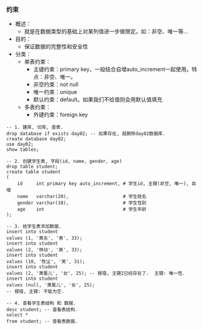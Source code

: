 ### 约束

- 概述：
    - 就是在数据类型的基础上对某列值进一步做限定。如：非空、唯一等...
- 目的：
    - 保证数据的完整性和安全性
- 分类：
    - 单表约束：
        - 主键约束：primary key，一般结合自增auto_increment一起使用。特点：非空、唯一。
        - 非空约束：not null
        - 唯一约束：unique
        - 默认约束：default。如果我们不给值则会用默认值填充
    - 多表约束：
        - 外键约束：foreign key

```mysql
-- 1. 建库, 切库, 查表.
drop database if exists day02; -- 如果存在, 就删除day02数据库.
create database day02;
use day02;
show tables;

-- 2. 创建学生表, 字段(id, name, gender, age)
drop table student;
create table student
(
    id     int primary key auto_increment, # 学生id, 主键(非空, 唯一), 自增
    name   varchar(20),                    # 学生姓名
    gender varchar(10),                    # 学生性别
    age    int                             # 学生年龄
);

-- 3. 给学生表添加数据.
insert into student
values (1, '萧炎', '男', 33);
insert into student
values (2, '林动', '男', 33);
insert into student
values (10, '牧尘', '男', 31);
insert into student
values (2, '萧薰儿', '女', 25); -- 报错, 主键2已经存在了.  主键: 唯一性.
insert into student
values (null, '萧薰儿', '女', 25);
-- 报错, 主键: 不能为空.

-- 4. 查看学生表结构 和 数据.
desc student; -- 查看表结构.
select *
from student; -- 查看表数据.
```